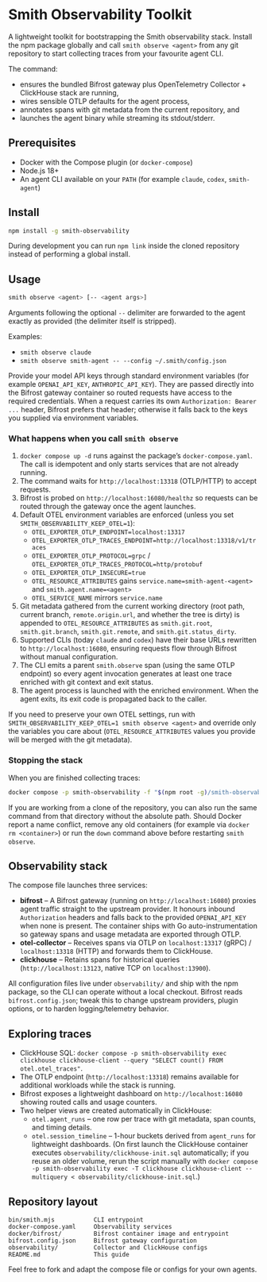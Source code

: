 # Smith Observability Toolkit

A lightweight toolkit for bootstrapping the Smith observability stack. Install
the npm package globally and call `smith observe <agent>` from any git
repository to start collecting traces from your favourite agent CLI.

The command:

- ensures the bundled Bifrost gateway plus OpenTelemetry Collector + ClickHouse stack are running,
- wires sensible OTLP defaults for the agent process,
- annotates spans with git metadata from the current repository, and
- launches the agent binary while streaming its stdout/stderr.

## Prerequisites

- Docker with the Compose plugin (or `docker-compose`)
- Node.js 18+
- An agent CLI available on your `PATH` (for example `claude`, `codex`, `smith-agent`)

## Install

```bash
npm install -g smith-observability
```

During development you can run `npm link` inside the cloned repository instead
of performing a global install.

## Usage

```bash
smith observe <agent> [-- <agent args>]
```

Arguments following the optional `--` delimiter are forwarded to the agent
exactly as provided (the delimiter itself is stripped).

Examples:

- `smith observe claude`
- `smith observe smith-agent -- --config ~/.smith/config.json`

Provide your model API keys through standard environment variables (for example
`OPENAI_API_KEY`, `ANTHROPIC_API_KEY`). They are passed directly into the Bifrost
gateway container so routed requests have access to the required credentials.
When a request carries its own `Authorization: Bearer ...` header, Bifrost prefers
that header; otherwise it falls back to the keys you supplied via environment
variables.

### What happens when you call `smith observe`

1. `docker compose up -d` runs against the package’s `docker-compose.yaml`. The
   call is idempotent and only starts services that are not already running.
2. The command waits for `http://localhost:13318` (OTLP/HTTP) to accept requests.
3. Bifrost is probed on `http://localhost:16080/healthz` so requests can be routed
   through the gateway once the agent launches.
4. Default OTEL environment variables are enforced (unless you set `SMITH_OBSERVABILITY_KEEP_OTEL=1`):
   - `OTEL_EXPORTER_OTLP_ENDPOINT=localhost:13317`
   - `OTEL_EXPORTER_OTLP_TRACES_ENDPOINT=http://localhost:13318/v1/traces`
   - `OTEL_EXPORTER_OTLP_PROTOCOL=grpc` / `OTEL_EXPORTER_OTLP_TRACES_PROTOCOL=http/protobuf`
   - `OTEL_EXPORTER_OTLP_INSECURE=true`
   - `OTEL_RESOURCE_ATTRIBUTES` gains `service.name=smith-agent-<agent>` and `smith.agent.name=<agent>`
   - `OTEL_SERVICE_NAME` mirrors `service.name`
5. Git metadata gathered from the current working directory (root path, current
   branch, `remote.origin.url`, and whether the tree is dirty) is appended to
   `OTEL_RESOURCE_ATTRIBUTES` as `smith.git.root`, `smith.git.branch`,
   `smith.git.remote`, and `smith.git.status_dirty`.
6. Supported CLIs (today `claude` and `codex`) have their base URLs rewritten to
   `http://localhost:16080`, ensuring requests flow through Bifrost without
   manual configuration.
7. The CLI emits a parent `smith.observe` span (using the same OTLP endpoint) so
   every agent invocation generates at least one trace enriched with git context
   and exit status.
8. The agent process is launched with the enriched environment. When the agent
   exits, its exit code is propagated back to the caller.

If you need to preserve your own OTEL settings, run with
`SMITH_OBSERVABILITY_KEEP_OTEL=1 smith observe <agent>` and override only the
variables you care about (`OTEL_RESOURCE_ATTRIBUTES` values you provide will be
merged with the git metadata).

### Stopping the stack

When you are finished collecting traces:

```bash
docker compose -p smith-observability -f "$(npm root -g)/smith-observability/docker-compose.yaml" down
```

If you are working from a clone of the repository, you can also run the same
command from that directory without the absolute path. Should Docker report a
name conflict, remove any old containers (for example via `docker rm <container>`) or
run the `down` command above before restarting `smith observe`.

## Observability stack

The compose file launches three services:

- **bifrost** – A Bifrost gateway (running on `http://localhost:16080`) proxies agent traffic straight to the upstream provider. It honours inbound `Authorization` headers and falls back to the provided `OPENAI_API_KEY` when none is present. The container ships with Go auto-instrumentation so gateway spans and usage metadata are exported through OTLP.
- **otel-collector** – Receives spans via OTLP on `localhost:13317` (gRPC) / `localhost:13318` (HTTP) and forwards them to ClickHouse.
- **clickhouse** – Retains spans for historical queries (`http://localhost:13123`, native TCP on `localhost:13900`).

All configuration files live under `observability/` and ship with the npm
package, so the CLI can operate without a local checkout. Bifrost reads
`bifrost.config.json`; tweak this to change upstream providers, plugin options,
or to harden logging/telemetry behavior.

## Exploring traces

- ClickHouse SQL: `docker compose -p smith-observability exec clickhouse clickhouse-client --query "SELECT count() FROM otel.otel_traces"`.
- The OTLP endpoint (`http://localhost:13318`) remains available for additional workloads while the stack is running.
- Bifrost exposes a lightweight dashboard on `http://localhost:16080` showing routed calls and usage counters.
- Two helper views are created automatically in ClickHouse:
  - `otel.agent_runs` – one row per trace with git metadata, span counts, and timing details.
  - `otel.session_timeline` – 1-hour buckets derived from `agent_runs` for lightweight dashboards.
  (On first launch the ClickHouse container executes `observability/clickhouse-init.sql` automatically; if you reuse an older volume, rerun the script manually with `docker compose -p smith-observability exec -T clickhouse clickhouse-client --multiquery < observability/clickhouse-init.sql`.)

## Repository layout

```
bin/smith.mjs           CLI entrypoint
docker-compose.yaml     Observability services
docker/bifrost/         Bifrost container image and entrypoint
bifrost.config.json     Bifrost gateway configuration
observability/          Collector and ClickHouse configs
README.md               This guide
```

Feel free to fork and adapt the compose file or configs for your own agents.
